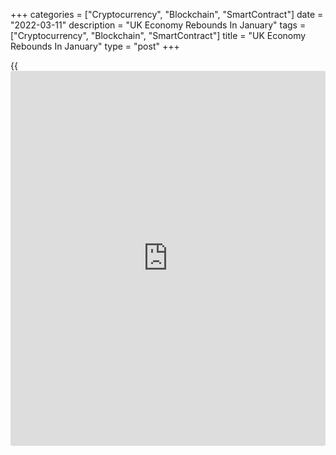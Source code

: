 +++
categories = ["Cryptocurrency", "Blockchain", "SmartContract"]
date = "2022-03-11"
description = "UK Economy Rebounds In January"
tags = ["Cryptocurrency", "Blockchain", "SmartContract"]
title = "UK Economy Rebounds In January"
type = "post"
+++

{{<iframe id="large-banner" src="https://www.bounty.group/#slide=7.0" width="100%" height="600" scrolling="no" style="border: 0px solid rgb(216, 221, 230); border-radius: 3px;">}}

The UK [economy][1] rebounded in January after the easing of
restrictions related to the pandemic, data released by the Office for
National Statistics showed on Friday.

Gross domestic product grew 0.8 percent in January, in contrast to the
0.2 percent fall in December, when the Omicron variant of the
[coronavirus][2] and Plan B restrictions had a more significant impact.
Economists had forecast a marginal growth of 0.2 percent for January.

GDP was 0.8 percent above its pre-coronavirus level.

All sectors expanded in January, with services posting 0.8 percent
expansion, underpinned by wholesale and retail trade.

Industrial production was up 0.7 percent, preliminary driven by 0.8
percent growth in manufacturing. Construction output increased 1.1
percent, following an increase of 2.0 percent in December.

For comments and feedback [contact](https://www.playgroundfx.com/contact/): editorial@rtt[news](https://www.letsplayfx.com/blog/forex-news-website/).com

[Economic News][1]

 **What parts of the world are seeing the best (and worst) economic
performances lately? Click[here][3] to check out our [Econ Scorecard][3]
and find out! See up-to-the-moment [ranking](https://www.playgroundfx.com/blog/crypto-exchange-ranking/)s for the best and worst
performers in [GDP][3], [unemployment rate][4], [inflation][5] and much
more.**

   1. www.rtt[news](https://www.letsplayfx.com/blog/forex-news-website/).com/Content/EconomicNews.aspx
   2. www.rtt[news](https://www.letsplayfx.com/blog/forex-news-website/).com/list/coronavirus.aspx
   3. www.rtt[news](https://www.letsplayfx.com/blog/forex-news-website/).com/economic-scorecard/world-rank/GDP/highest-performance.aspx
   4. www.rtt[news](https://www.letsplayfx.com/blog/forex-news-website/).com/economic-scorecard/world-rank/unemployment-rate/lowest-performance.aspx
   5. www.rtt[news](https://www.letsplayfx.com/blog/forex-news-website/).com/economic-scorecard/world-rank/CPI/highest-performance.aspx